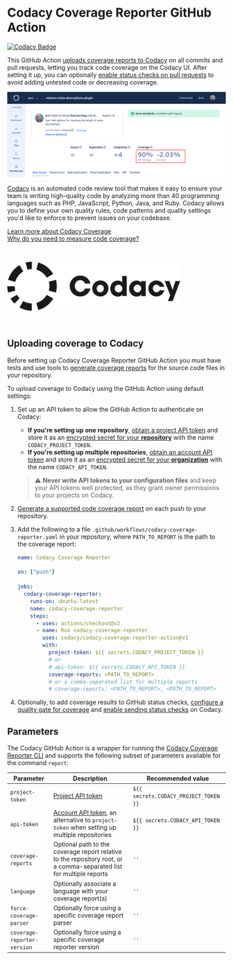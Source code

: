 # Codacy Coverage Reporter GitHub Action

[![Codacy Badge](https://app.codacy.com/project/badge/Grade/db5eda4c50b24c008b2c19f1117c9cef)](https://www.codacy.com/gh/codacy/codacy-coverage-reporter-action/dashboard?utm_source=github.com&amp;utm_medium=referral&amp;utm_content=codacy/codacy-coverage-reporter-action&amp;utm_campaign=Badge_Grade)

This GitHub Action [uploads coverage reports to Codacy](https://docs.codacy.com/coverage-reporter/#uploading-coverage) on all commits and pull requests, letting you track code coverage on the Codacy UI. After setting it up, you can optionally [enable status checks on pull requests](https://docs.codacy.com/repositories-configure/integrations/github-integration/#status-checks) to avoid adding untested code or decreasing coverage.

![Coverage metrics displayed on Codacy](images/coverage-codacy-ui.png)

[Codacy](https://www.codacy.com/) is an automated code review tool that makes it easy to ensure your team is writing high-quality code by analyzing more than 40 programming languages such as PHP, JavaScript, Python, Java, and Ruby. Codacy allows you to define your own quality rules, code patterns and quality settings you'd like to enforce to prevent issues on your codebase.

[Learn more about Codacy Coverage](https://blog.codacy.com/introducing-codacy-coverage)  
[Why do you need to measure code coverage?](https://blog.codacy.com/why-do-you-need-to-measure-code-coverage)

<br/>

<a href="https://www.codacy.com" target="_blank"><img src="images/codacy-logo.svg" alt="Codacy" width="400"/></a>

<br/>

## Uploading coverage to Codacy

Before setting up Codacy Coverage Reporter GitHub Action you must have tests and use tools to [generate coverage reports](https://docs.codacy.com/coverage-reporter/#generating-coverage) for the source code files in your repository.

To upload coverage to Codacy using the GitHub Action using default settings:

1.  Set up an API token to allow the GitHub Action to authenticate on Codacy:

    -   **If you're setting up one repository**, [obtain a project API token](https://docs.codacy.com/codacy-api/api-tokens/#project-api-tokens) and store it as an [encrypted secret for your **repository**](https://docs.github.com/actions/reference/encrypted-secrets#creating-encrypted-secrets-for-a-repository) with the name `CODACY_PROJECT_TOKEN`.
    -   **If you're setting up multiple repositories**, [obtain an account API token](https://docs.codacy.com/codacy-api/api-tokens/#account-api-tokens) and store it as an [encrypted secret for your **organization**](https://docs.github.com/en/actions/reference/encrypted-secrets#creating-encrypted-secrets-for-an-organization) with the name `CODACY_API_TOKEN`.

    > ⚠️ **Never write API tokens to your configuration files** and keep your API tokens well protected, as they grant owner permissions to your projects on Codacy.

2.  [Generate a supported code coverage report](https://docs.codacy.com/coverage-reporter/#generating-coverage) on each push to your repository.

3.  Add the following to a file `.github/workflows/codacy-coverage-reporter.yaml` in your repository, where `PATH_TO_REPORT` is the path to the coverage report:

    ```yaml
    name: Codacy Coverage Reporter

    on: ["push"]

    jobs:
      codacy-coverage-reporter:
        runs-on: ubuntu-latest
        name: codacy-coverage-reporter
        steps:
          - uses: actions/checkout@v2
          - name: Run codacy-coverage-reporter
            uses: codacy/codacy-coverage-reporter-action@v1
            with:
              project-token: ${{ secrets.CODACY_PROJECT_TOKEN }}
              # or
              # api-token: ${{ secrets.CODACY_API_TOKEN }}
              coverage-reports: <PATH_TO_REPORT>
              # or a comma-separated list for multiple reports
              # coverage-reports: <PATH_TO_REPORT>, <PATH_TO_REPORT>
    ```

4.  Optionally, to add coverage results to GitHub status checks, [configure a quality gate for coverage](https://docs.codacy.com/repositories-configure/integrations/github-integration/#status-checks) and [enable sending status checks](https://docs.codacy.com/repositories-configure/integrations/github-integration/#status-checks) on Codacy.

## Parameters

The Codacy GitHub Action is a wrapper for running the [Codacy Coverage Reporter CLI](https://github.com/codacy/codacy-coverage-reporter#codacy-coverage-reporter) and supports the following subset of parameters available for the command `report`:

| Parameter               | Description                                                                                                                                                     | Recommended value                     |
|-------------------------|-----------------------------------------------------------------------------------------------------------------------------------------------------------------|---------------------------------------|
| `project-token`         | [Project API token](https://docs.codacy.com/codacy-api/api-tokens/#project-api-tokens)                                                                          | `${{ secrets.CODACY_PROJECT_TOKEN }}` |
| `api-token`             | [Account API token](https://docs.codacy.com/codacy-api/api-tokens/#account-api-tokens), an alternative to `project-token` when setting up multiple repositories | `${{ secrets.CODACY_API_TOKEN }}`     |
| `coverage-reports`      | Optional path to the coverage report relative to the repository root, or a comma-separated list for multiple reports                                            | `''`                                  |
| `language`              | Optionally associate a language with your coverage report(s)                                                                                                    | `''`                                  |
| `force-coverage-parser` | Optionally force using a specific coverage report parser                                                                                                        | `''`                                  |
| `coverage-reporter-version` | Optionally force using a specific coverage reporter version                                                                                                  | `''`                                  |